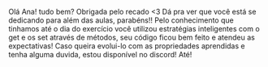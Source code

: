 Olá Ana! tudo bem?
Obrigada pelo recado <3
Dá pra ver que você está se dedicando para além das aulas, parabéns!!
Pelo conhecimento que tinhamos até o dia do exercício você utilizou estratégias inteligentes com o get e os set através de métodos, seu código ficou bem feito e atendeu as expectativas!
Caso queira evolui-lo com as propriedades aprendidas e tenha alguma duvida, estou disponível no discord!
Até!